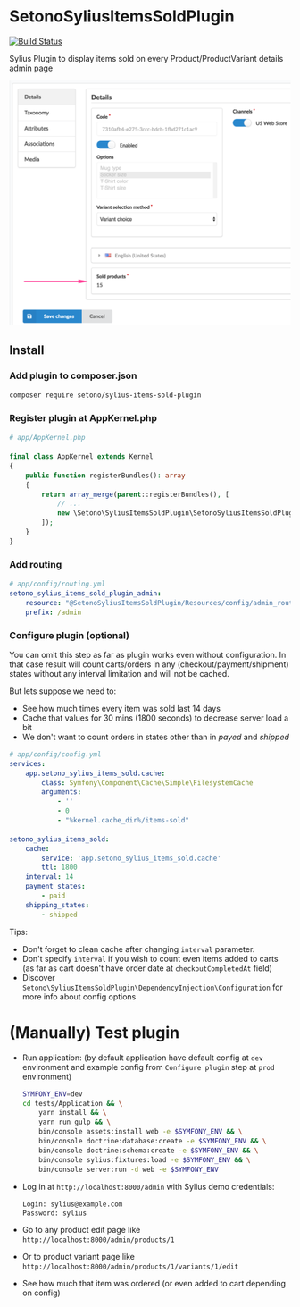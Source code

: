 # SetonoSyliusItemsSoldPlugin

[![Build Status](https://travis-ci.org/Setono/SyliusItemsSoldPlugin.svg?branch=master)](https://travis-ci.org/Setono/SyliusItemsSoldPlugin)

Sylius Plugin to display items sold on every Product/ProductVariant details admin page

![alt text](plugin.png)

## Install

### Add plugin to composer.json

```bash
composer require setono/sylius-items-sold-plugin
```

### Register plugin at AppKernel.php

```php
# app/AppKernel.php

final class AppKernel extends Kernel
{
    public function registerBundles(): array
    {
        return array_merge(parent::registerBundles(), [
            // ...
            new \Setono\SyliusItemsSoldPlugin\SetonoSyliusItemsSoldPlugin(),
        ]);
    }
}
```

### Add routing

```yaml
# app/config/routing.yml
setono_sylius_items_sold_plugin_admin:
    resource: "@SetonoSyliusItemsSoldPlugin/Resources/config/admin_routing.yml"
    prefix: /admin

```

### Configure plugin (optional)

You can omit this step as far as plugin works even without configuration.
In that case result will count carts/orders in any (checkout/payment/shipment) states 
without any interval limitation and will not be cached.

But lets suppose we need to:
- See how much times every item was sold last 14 days
- Cache that values for 30 mins (1800 seconds) to decrease server load a bit 
- We don't want to count orders in states other than in *payed* and *shipped*

```yaml
# app/config/config.yml
services:
    app.setono_sylius_items_sold.cache:
        class: Symfony\Component\Cache\Simple\FilesystemCache
        arguments:
            - ''
            - 0
            - "%kernel.cache_dir%/items-sold"

setono_sylius_items_sold:
    cache:
        service: 'app.setono_sylius_items_sold.cache'
        ttl: 1800
    interval: 14
    payment_states:
        - paid
    shipping_states:
        - shipped
```

Tips:

- Don't forget to clean cache after changing `interval` parameter.
- Don't specify `interval` if you wish to count even items added to carts 
  (as far as cart doesn't have order date at `checkoutCompletedAt` field)
- Discover `Setono\SyliusItemsSoldPlugin\DependencyInjection\Configuration`
  for more info about config options
  
# (Manually) Test plugin

- Run application:
  (by default application have default config at `dev` environment
  and example config from `Configure plugin` step at `prod` environment)
  
    ```bash
    SYMFONY_ENV=dev
    cd tests/Application && \
        yarn install && \
        yarn run gulp && \
        bin/console assets:install web -e $SYMFONY_ENV && \
        bin/console doctrine:database:create -e $SYMFONY_ENV && \
        bin/console doctrine:schema:create -e $SYMFONY_ENV && \
        bin/console sylius:fixtures:load -e $SYMFONY_ENV && \
        bin/console server:run -d web -e $SYMFONY_ENV
    ```

- Log in at `http://localhost:8000/admin`
  with Sylius demo credentials:
  
  ```
  Login: sylius@example.com
  Password: sylius 
  ```
  
- Go to any product edit page like 
  `http://localhost:8000/admin/products/1`

- Or to product variant page like
  `http://localhost:8000/admin/products/1/variants/1/edit`

- See how much that item was ordered (or even added to cart depending on config)
